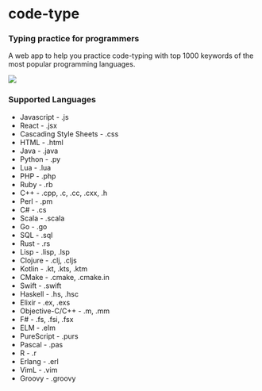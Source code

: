 # code-type

### Typing practice for programmers

A web app to help you practice code-typing with top 1000 keywords of the most popular programming languages.

<img src="https://github.com/siddheshkothadi/code-type/blob/screenshots/code-type.png"/>

### Supported Languages

- Javascript - .js
- React - .jsx
- Cascading Style Sheets - .css
- HTML - .html
- Java - .java
- Python - .py
- Lua - .lua
- PHP - .php
- Ruby - .rb
- C++ - .cpp, .c, .cc, .cxx, .h
- Perl - .pm
- C# - .cs
- Scala - .scala
- Go - .go
- SQL - .sql
- Rust - .rs
- Lisp - .lisp, .lsp
- Clojure - .clj, .cljs
- Kotlin - .kt, .kts, .ktm
- CMake - .cmake, .cmake.in
- Swift - .swift
- Haskell - .hs, .hsc
- Elixir - .ex, .exs
- Objective-C/C++ - .m, .mm
- F# - .fs, .fsi, .fsx
- ELM - .elm
- PureScript - .purs
- Pascal - .pas
- R - .r
- Erlang - .erl
- VimL - .vim
- Groovy - .groovy
